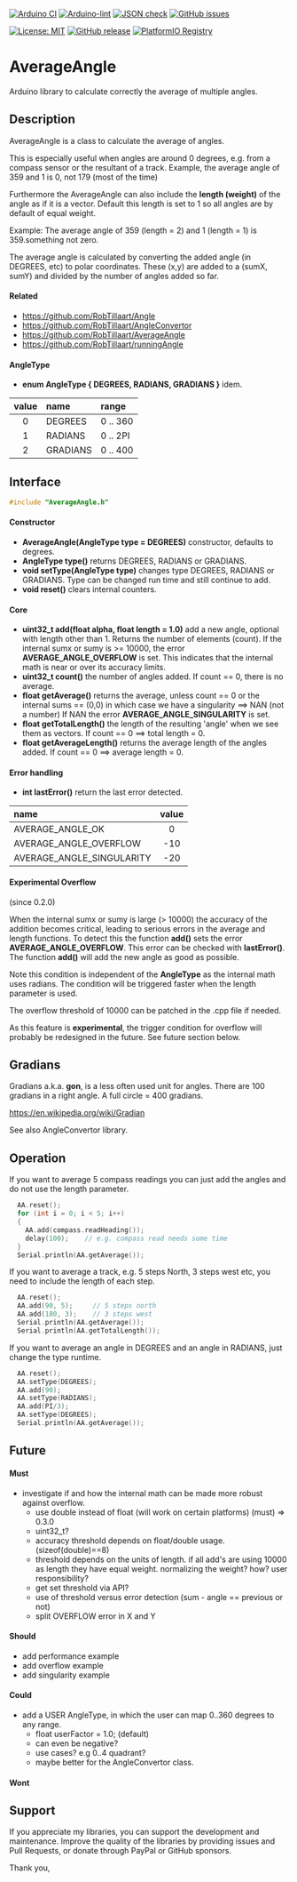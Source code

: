 
[![Arduino CI](https://github.com/RobTillaart/AverageAngle/workflows/Arduino%20CI/badge.svg)](https://github.com/marketplace/actions/arduino_ci)
[![Arduino-lint](https://github.com/RobTillaart/AverageAngle/actions/workflows/arduino-lint.yml/badge.svg)](https://github.com/RobTillaart/AverageAngle/actions/workflows/arduino-lint.yml)
[![JSON check](https://github.com/RobTillaart/AverageAngle/actions/workflows/jsoncheck.yml/badge.svg)](https://github.com/RobTillaart/AverageAngle/actions/workflows/jsoncheck.yml)
[![GitHub issues](https://img.shields.io/github/issues/RobTillaart/AverageAngle.svg)](https://github.com/RobTillaart/AverageAngle/issues)

[![License: MIT](https://img.shields.io/badge/license-MIT-green.svg)](https://github.com/RobTillaart/AverageAngle/blob/master/LICENSE)
[![GitHub release](https://img.shields.io/github/release/RobTillaart/AverageAngle.svg?maxAge=3600)](https://github.com/RobTillaart/AverageAngle/releases)
[![PlatformIO Registry](https://badges.registry.platformio.org/packages/robtillaart/library/AverageAngle.svg)](https://registry.platformio.org/libraries/robtillaart/AverageAngle)


# AverageAngle

Arduino library to calculate correctly the average of multiple angles.


## Description

AverageAngle is a class to calculate the average of angles.

This is especially useful when angles are around 0 degrees, 
e.g. from a compass sensor or the resultant of a track.
Example, the average angle of 359 and 1 is 0, not 179 (most of the time)

Furthermore the AverageAngle can also include the **length (weight)** of the angle as if it is a vector. 
Default this length is set to 1 so all angles are by default of equal weight.

Example: The average angle of 359 (length = 2) and 1 (length = 1) is 359.something not zero.

The average angle is calculated by converting the added angle (in DEGREES, etc) to polar coordinates.
These (x,y) are added to a (sumX, sumY) and divided by the number of angles added so far. 


#### Related

- https://github.com/RobTillaart/Angle
- https://github.com/RobTillaart/AngleConvertor
- https://github.com/RobTillaart/AverageAngle
- https://github.com/RobTillaart/runningAngle


#### AngleType

- **enum AngleType { DEGREES, RADIANS, GRADIANS }** idem. 

|  value  |  name      |  range     |
|:-------:|:-----------|:-----------|
|   0     |  DEGREES   |  0 .. 360  |
|   1     |  RADIANS   |  0 .. 2PI  |
|   2     |  GRADIANS  |  0 .. 400  |  100 GRADIANS == 90 DEGREES.


## Interface

```cpp
#include "AverageAngle.h"
```

#### Constructor

- **AverageAngle(AngleType type = DEGREES)** constructor, defaults to degrees.
- **AngleType type()** returns DEGREES, RADIANS or GRADIANS.
- **void setType(AngleType type)** changes type DEGREES, RADIANS or GRADIANS.
Type can be changed run time and still continue to add.
- **void reset()** clears internal counters.


#### Core

- **uint32_t add(float alpha, float length = 1.0)** add a new angle, 
optional with length other than 1. 
Returns the number of elements (count).
If the internal sumx or sumy is >= 10000, the error **AVERAGE_ANGLE_OVERFLOW** is set. 
This indicates that the internal math is near or over its accuracy limits.
- **uint32_t count()** the number of angles added.
If count == 0, there is no average.
- **float getAverage()** returns the average, unless count == 0
or the internal sums == (0,0) in which case we have a singularity ==> NAN (not a number)
If NAN the error **AVERAGE_ANGLE_SINGULARITY** is set. 
- **float getTotalLength()** the length of the resulting 'angle' when we see them as vectors.
If count == 0 ==> total length = 0.
- **float getAverageLength()** returns the average length of the angles added.
If count == 0 ==> average length = 0.


#### Error handling

- **int lastError()**  return the last error detected.

|  name                       |  value  |
|:----------------------------|:-------:|
|  AVERAGE_ANGLE_OK           |   0     |
|  AVERAGE_ANGLE_OVERFLOW     |  -10    |
|  AVERAGE_ANGLE_SINGULARITY  |  -20    |



#### Experimental Overflow

(since 0.2.0)

When the internal sumx or sumy is large (> 10000) the accuracy of the addition
becomes critical, leading to serious errors in the average and length functions.
To detect this the function **add()** sets the error **AVERAGE_ANGLE_OVERFLOW**.
This error can be checked with **lastError()**.
The function **add()** will add the new angle as good as possible.

Note this condition is independent of the **AngleType** as the internal math 
uses radians. The condition will be triggered faster when the length parameter 
is used. 

The overflow threshold of 10000 can be patched in the .cpp file if needed.

As this feature is **experimental**, the trigger condition for overflow will 
probably be redesigned in the future. See future section below.


## Gradians

Gradians a.k.a. **gon**, is a less often used unit for angles. 
There are 100 gradians in a right angle. A full circle = 400 gradians.

https://en.wikipedia.org/wiki/Gradian

See also AngleConvertor library.


## Operation

If you want to average 5 compass readings you can just add the angles and 
do not use the length parameter.
```cpp
  AA.reset();
  for (int i = 0; i < 5; i++)
  {
    AA.add(compass.readHeading());
    delay(100);    // e.g. compass read needs some time
  }
  Serial.println(AA.getAverage());
```


If you want to average a track, e.g. 5 steps North, 3 steps west etc, 
you need to include the length of each step.
```cpp
  AA.reset();
  AA.add(90, 5);     // 5 steps north
  AA.add(180, 3);    // 3 steps west
  Serial.println(AA.getAverage());
  Serial.println(AA.getTotalLength());
```


If you want to average an angle in DEGREES and an angle in RADIANS,
just change the type runtime.
```cpp
  AA.reset();
  AA.setType(DEGREES);
  AA.add(90);
  AA.setType(RADIANS);
  AA.add(PI/3);
  AA.setType(DEGREES);
  Serial.println(AA.getAverage());
```

## Future

#### Must

- investigate if and how the internal math can be made more robust against overflow.
  - use double instead of float (will work on certain platforms) (must) => 0.3.0
  - uint32_t?
  - accuracy threshold depends on float/double usage.  (sizeof(double)==8)
  - threshold depends on the units of length. 
    if all add's are using 10000 as length they have equal weight.
    normalizing the weight? how? user responsibility?
  - get set threshold via API?
  - use of threshold versus error detection (sum - angle == previous or not)
  - split OVERFLOW error in X and Y


#### Should

- add performance example
- add overflow example
- add singularity example


#### Could

- add a USER AngleType, in which the user can map 0..360 degrees to any range.
  - float userFactor = 1.0;  (default)
  - can even be negative?
  - use cases? e.g 0..4 quadrant?
  - maybe better for the AngleConvertor class.

#### Wont


## Support

If you appreciate my libraries, you can support the development and maintenance.
Improve the quality of the libraries by providing issues and Pull Requests, or
donate through PayPal or GitHub sponsors.

Thank you,

